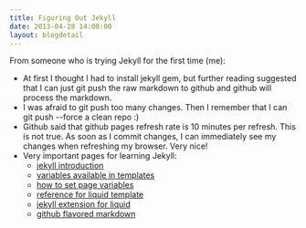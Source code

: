 ```yaml
---
title: Figuring Out Jekyll
date: 2013-04-28 14:00:00
layout: blogdetail
---
```


From someone who is trying Jekyll for the first time (me):

* At first I thought I had to install jekyll gem, but further reading suggested that I can just git push the raw markdown to github and github will process the markdown.
* I was afraid to git push too many changes. Then I remember that I can git push --force a clean repo :)
* Github said that github pages refresh rate is 10 minutes per refresh. This is not true. As soon as I commit changes, I can immediately see my changes when refreshing my browser. Very nice!
* Very important pages for learning Jekyll:
    * [jekyll introduction](http://jekyllbootstrap.com/lessons/jekyll-introduction.html)
    * [variables available in templates](https://github.com/mojombo/jekyll/wiki/Template-Data)
    * [how to set page variables](https://github.com/mojombo/jekyll/wiki/YAML-Front-Matter)
    * [reference for liquid template](https://github.com/shopify/liquid/wiki/liquid-for-designers)
    * [jekyll extension for liquid](https://github.com/mojombo/jekyll/wiki/Liquid-Extensions)
    * [github flavored markdown](https://help.github.com/articles/github-flavored-markdown)

